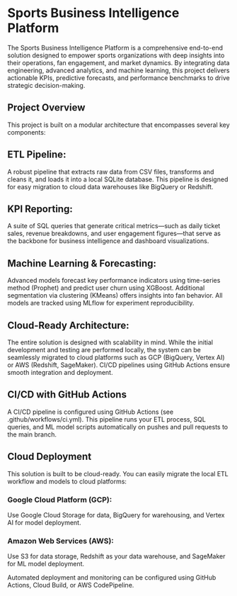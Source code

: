 # Sports Business Intelligence Platform
The Sports Business Intelligence Platform is a comprehensive end-to-end solution designed to empower sports organizations with deep insights into their operations, fan engagement, and market dynamics. By integrating data engineering, advanced analytics, and machine learning, this project delivers actionable KPIs, predictive forecasts, and performance benchmarks to drive strategic decision-making.

## Project Overview
This project is built on a modular architecture that encompasses several key components:

## ETL Pipeline:
A robust pipeline that extracts raw data from CSV files, transforms and cleans it, and loads it into a local SQLite database. This pipeline is designed for easy migration to cloud data warehouses like BigQuery or Redshift.

## KPI Reporting:
A suite of SQL queries that generate critical metrics—such as daily ticket sales, revenue breakdowns, and user engagement figures—that serve as the backbone for business intelligence and dashboard visualizations.

## Machine Learning & Forecasting:
Advanced models forecast key performance indicators using time-series method (Prophet) and predict user churn using XGBoost. Additional segmentation via clustering (KMeans) offers insights into fan behavior. All models are tracked using MLflow for experiment reproducibility.

## Cloud-Ready Architecture:
The entire solution is designed with scalability in mind. While the initial development and testing are performed locally, the system can be seamlessly migrated to cloud platforms such as GCP (BigQuery, Vertex AI) or AWS (Redshift, SageMaker). CI/CD pipelines using GitHub Actions ensure smooth integration and deployment.

## CI/CD with GitHub Actions
A CI/CD pipeline is configured using GitHub Actions (see .github/workflows/ci.yml). This pipeline runs your ETL process, SQL queries, and ML model scripts automatically on pushes and pull requests to the main branch.

## Cloud Deployment
This solution is built to be cloud-ready. You can easily migrate the local ETL workflow and models to cloud platforms:

### Google Cloud Platform (GCP):
Use Google Cloud Storage for data, BigQuery for warehousing, and Vertex AI for model deployment.

### Amazon Web Services (AWS):
Use S3 for data storage, Redshift as your data warehouse, and SageMaker for ML model deployment.

Automated deployment and monitoring can be configured using GitHub Actions, Cloud Build, or AWS CodePipeline.
